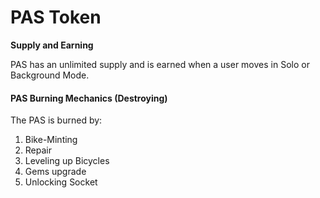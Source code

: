# PAS Token



**Supply and Earning**

PAS has an unlimited supply and is earned when a user moves in Solo or Background Mode.



#### PAS Burning Mechanics (Destroying)

The PAS is burned by:

1. Bike-Minting
2. Repair
3. Leveling up Bicycles
4. Gems upgrade
5. Unlocking Socket
